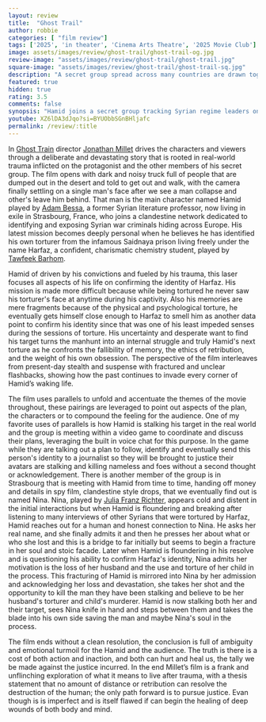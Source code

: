 ```yaml
---
layout: review
title:  "Ghost Trail"
author: robbie
categories: [ "film review"]
tags: ['2025', 'in theater', 'Cinema Arts Theatre', '2025 Movie Club']
image: assets/images/review/ghost-trail/ghost-trail-og.jpg
review-image: "assets/images/review/ghost-trail/ghost-trail.jpg"
square-image: "assets/images/review/ghost-trail/ghost-trail-sq.jpg"
description: "A secret group spread across many countries are drawn together to track down and expose leaders from the Syrian regime, including one man who could be his torturer, adding to the overwhelming emotion Hamid our main character is filled with."
featured: true
hidden: true
rating: 3.5
comments: false
synopsis: "Hamid joins a secret group tracking Syrian regime leaders on the run. His mission takes him to France, pursuing his former torturer for a fateful confrontation."
youtube: XZ6lDA3dJqo?si=BYUObbSGnBHljafc
permalink: /review/:title
---
```

In [Ghost Train](https://www.imdb.com/title/tt30135174/) director [Jonathan Millet](https://www.imdb.com/name/nm3295740/) drives the characters and viewers through a deliberate and devastating story that is rooted in real-world trauma inflicted on the protagonist and the other members of his secret group. The film opens with dark and noisy truck full of people that are dumped out in the desert and told to get out and walk, with the camera finally settling on a single man's face after we see a man collapse and other's leave him behind.  That man is the main character named Hamid played by [Adam Bessa](https://www.imdb.com/name/nm5575653/), a former Syrian literature professor, now living in exile in Strasbourg, France, who joins a clandestine network dedicated to identifying and exposing Syrian war criminals hiding across Europe.  His latest mission becomes deeply personal when he believes he has identified his own torturer from the infamous Saidnaya prison living freely under the name Harfaz, a confident, charismatic chemistry student, played by [Tawfeek Barhom](https://www.imdb.com/name/nm5601350/).

Hamid of driven by his convictions and fueled by his trauma, this laser focuses all aspects of his life on confirming the identity of Harfaz. His mission is made more difficult because while being tortured he never saw his torturer's face at anytime during his captivity.  Also his memories are mere  fragments because of the physical and psychological torture, he eventually gets himself close enough to Harfaz to smell him as another data point to confirm his identity since that was one of his least impeded senses during the sessions of torture. His uncertainty and desperate want to find his target turns the manhunt into an internal struggle and truly Hamid's next torture as he confronts the fallibility of memory, the ethics of retribution, and the weight of his own obsession. The perspective of the film  interleaves from present-day stealth and suspense with fractured and unclear flashbacks, showing how the past continues to invade every corner of Hamid’s waking life.

The film uses parallels to unfold and accentuate the themes of the movie throughout, these pairings are leveraged to point out aspects of the plan, the characters or to compound the feeling for the audience.  One of my favorite uses of parallels is how Hamid is stalking his target in the real world and the group is meeting within a video game to coordinate and discuss their plans, leveraging the built in voice chat for this purpose.  In the game while they are talking out a plan to follow, identify and eventually send this person's identity to a journalist so they will be brought to justice their avatars are stalking and killing nameless and foes without a second thought or acknowledgement.  There is another member of the group is in Strasbourg that is meeting with Hamid from time to time, handing off money and details in spy film, clandestine style drops, that we eventually find out is named Nina.  Nina, played by [Julia Franz Richter](https://www.imdb.com/name/nm9152292/), appears cold and distent in the initial interactions but when Hamid is floundering and breaking after listening to many interviews of other Syrians that were tortured by Harfaz, Hamid reaches out for a human and honest connection to Nina.  He asks her real name, and she finally admits it and then he presses her about what or who she lost and this is a bridge to far initially but seems to begin a fracture in her soul and stoic facade.  Later when Hamid is floundering in his resolve and is questioning his ability to confirm Harfaz's identity, Nina admits her motivation is the loss of her husband and the use and torture of her child in the process.  This fracturing of Hamid is mirrored into Nina by her admission and acknowledging her loss and devastation, she takes her shot and the opportunity to kill the man they have been stalking and believe to be her husband's torturer and child's murderer.  Hamid is now stalking both her and their target, sees Nina knife in hand and steps between them and takes the blade into his own side saving the man and maybe Nina's soul in the process.

The film ends without a clean resolution, the conclusion is full of ambiguity and emotional turmoil for the Hamid and the audience.  The truth is there is a cost of both action and inaction, and both can hurt and heal us, the tally we be made against the justice incurred. In the end Millet’s film is a frank and unflinching exploration of what it means to live after trauma, with a thesis statement that no amount of distance or retribution can resolve the destruction of the human; the only path forward is to pursue justice. Evan though is is imperfect and is itself flawed if can begin the healing of deep wounds of both body and mind.
